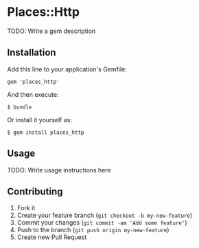 # Places::Http

TODO: Write a gem description

## Installation

Add this line to your application's Gemfile:

    gem 'places_http'

And then execute:

    $ bundle

Or install it yourself as:

    $ gem install places_http

## Usage

TODO: Write usage instructions here

## Contributing

1. Fork it
2. Create your feature branch (`git checkout -b my-new-feature`)
3. Commit your changes (`git commit -am 'Add some feature'`)
4. Push to the branch (`git push origin my-new-feature`)
5. Create new Pull Request
